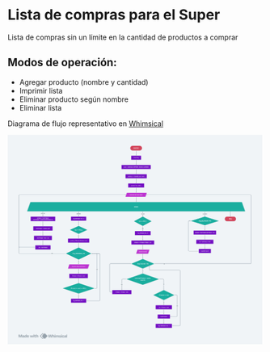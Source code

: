 # Lista de compras para el Super

Lista de compras sin un límite en la cantidad de productos a comprar

Modos de operación:
---
* Agregar producto (nombre y cantidad)
* Imprimir lista
* Eliminar producto según nombre
* Eliminar lista

Diagrama de flujo representativo en [Whimsical](https://whimsical.com/lista-de-compras-UEkoxwaM5yYPnSzmKzQszh)

![Diagrama de Flujo](./design/diagrama.png)